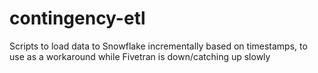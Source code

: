 # contingency-etl

Scripts to load data to Snowflake incrementally based on timestamps, to use as a workaround while Fivetran is down/catching up slowly
